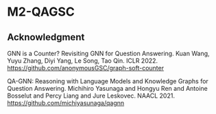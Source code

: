 # M2-QAGSC

## Acknowledgment

GNN is a Counter? Revisiting GNN for Question Answering. Kuan Wang, Yuyu Zhang, Diyi Yang, Le Song, Tao Qin. ICLR 2022.
https://github.com/anonymousGSC/graph-soft-counter


QA-GNN: Reasoning with Language Models and Knowledge Graphs for Question Answering. Michihiro Yasunaga and Hongyu Ren and Antoine Bosselut and Percy Liang and Jure Leskovec. NAACL 2021. 
https://github.com/michiyasunaga/qagnn
